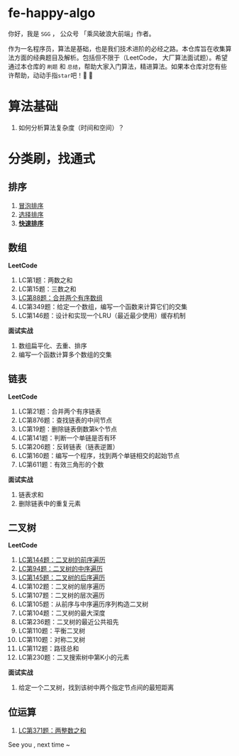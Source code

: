 # fe-happy-algo
你好，我是 `SGG` ， 公众号 「乘风破浪大前端」作者。

作为一名程序员，算法是基础，也是我们技术进阶的必经之路。本仓库旨在收集算法方面的经典题目及解析。包括但不限于（LeetCode， 大厂算法面试题）。希望通过本仓库的 `刷题` 和 `总结`，帮助大家入门算法，精进算法。如果本仓库对您有些许帮助，动动手指`star`吧！💪 🚀

# 算法基础

1. 如何分析算法复杂度（时间和空间）？

# 分类刷，找通式

## 排序

1. [冒泡排序](https://github.com/szjxxy/fe-happy-algo/blob/master/sort/%E5%86%92%E6%B3%A1%E6%8E%92%E5%BA%8F.js)
2. [选择排序](https://github.com/szjxxy/fe-happy-algo/blob/master/sort/%E9%80%89%E6%8B%A9%E6%8E%92%E5%BA%8F.js)
3. **[快速排序](https://github.com/szjxxy/fe-happy-algo/blob/master/sort/%E5%BF%AB%E9%80%9F%E6%8E%92%E5%BA%8F.js)**


## 数组

**LeetCode**
1. LC第1题：两数之和
2. LC第15题：三数之和
3. [LC第88题：合并两个有序数组](https://github.com/szjxxy/fe-happy-algo/issues/2)
4. LC第349题：给定一个数组，编写一个函数来计算它们的交集
5. LC第146题：设计和实现一个LRU（最近最少使用）缓存机制

**面试实战**
1. 数组扁平化、去重、排序
2. 编写一个函数计算多个数组的交集

## 链表

**LeetCode**
1. LC第21题：合并两个有序链表
2. LC第876题：查找链表的中间节点
3. LC第19题：删除链表倒数第k个节点
4. LC第141题：判断一个单链是否有环
5. LC第206题：反转链表（链表逆置）
6. LC第160题：编写一个程序，找到两个单链相交的起始节点
7. LC第611题：有效三角形的个数

**面试实战**
1. 链表求和
2. 删除链表中的重复元素


## 二叉树

**LeetCode**
1. [LC第144题：二叉树的前序遍历](https://github.com/szjxxy/fe-happy-algo/issues/3)
2. [LC第94题：二叉树的中序遍历](https://github.com/szjxxy/fe-happy-algo/issues/4)
3. [LC第145题：二叉树的后序遍历](https://github.com/szjxxy/fe-happy-algo/issues/5)
4. LC第102题：二叉树的层序遍历
5. LC第107题：二叉树的层次遍历
6. LC第105题：从前序与中序遍历序列构造二叉树
7. LC第104题：二叉树的最大深度
8. LC第236题：二叉树的最近公共祖先
9. LC第110题：平衡二叉树
10. LC第110题：对称二叉树
11. LC第112题：路径总和
12. LC第230题：二叉搜索树中第K小的元素

**面试实战**

1. 给定一个二叉树，找到该树中两个指定节点间的最短距离

## 位运算

1. [LC第371题：两整数之和](https://github.com/szjxxy/fe-happy-algo/issues/1)


See you , next time ~
